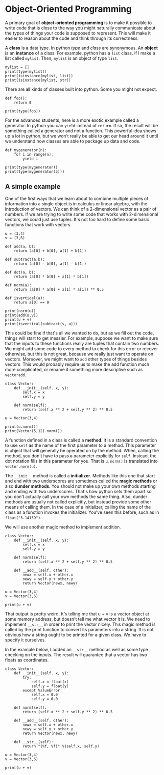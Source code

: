 <p style="page-break-after:always;"></p>

# Object-Oriented Programming

A primary goal of **object-oriented programming** is to make it possible to write code that is close to the way you might naturally communicate about the types of things your code is supposed to represent.  This will make it easier to reason about the code and think through its correctness.

A **class** is a data type.  In python *type* and *class* are synonymous.  An **object** is an **instance** of a class.  For example, python has a `list` class.  If I make a list called `mylist`.  Then, `mylist` is an object of type `list`.  

```{python id:"j32a915x"}
mylist = []
print(type(mylist))
print(isinstance(mylist, list))
print(isinstance(mylist, str))
```

There are all kinds of classes built into python.  Some you might not expect.

```{python id:"j32a89ox"}
def foo():
    return 0

print(type(foo))
```

For the advanced students, here is a more exotic example called a generator.  In python you can `yield` instead of `return`.  If so, the result will be something called a generator and not a function.  This powerful idea shows up a lot in python, but we won't really be able to get our head around it until we understand how classes are able to package up data and code.  

```{python id:"j32a5vrk"}
def mygenerator(n):
    for i in range(n):
        yield i

print(type(mygenerator))
print(type(mygenerator(5)))
```


## A simple example

One of the first ways that we learn about to combine multiple pieces of information into a single object is in calculus or linear algebra, with the introduction of vectors.  We can think of a 2-dimensional vector as a pair of numbers.  If we are trying to write some code that works with 2-dimensional vectors, we could just use tuples.  It's not too hard to define some basic functions that work with vectors.

```{python id:"j32a9p9s"}
u = (3,4)
v = (3,6)

def add(a, b):
    return (a[0] + b[0], a[1] + b[1])

def subtract(a,b):
    return (a[0] - b[0], a[1] - b[1])

def dot(a, b):
    return (a[0] * b[0] + a[1] * b[1])

def norm(a):
    return (a[0] * a[0] + a[1] * a[1]) ** 0.5

def isvertical(a):
    return a[0] == 0

print(norm(u))
print(add(u,v))
print(u + v)
print(isvertical(subtract(v, u)))
```

This could be fine if that's all we wanted to do, but as we fill out the code, things will start to get messier.  For example, suppose we want to make sure that the inputs to these functions really are tuples that contain two numbers.  We might add some code to every method to check for this error or recover otherwise, but this is not great, because we really just want to operate on vectors.  Moreover, we might want to `add` other types of things besides vectors.  This would probably require us to make the add function much more complicated, or rename it something more descriptive such as `vectoradd`.

```{python id:"j32aaa83"}
class Vector:
    def __init__(self, x, y):
        self.x = x
        self.y = y

    def norm(self):
        return (self.x ** 2 + self.y ** 2) ** 0.5

u = Vector(3,4)

print(u.norm())
print(Vector(5,12).norm())
```

A function defined in a class is called a **method**.  It is a standard convention to use `self` as the name of the first parameter to a method.  This parameter is object that will generally be operated on by the method.  When, calling the method, you don't have to pass a parameter explicitly for `self`.  Instead, the dot notation fills in this parameter for you.  That is `u.norm()` is translated into `vector.norm(u)`.  

The `__init__` method is called a **initializer**.  Methods like this one that start and end with two underscores are sometimes called the **magic methods** or also **dunder methods**.  You should not make up your own methods starting and ending with two underscores.  That's how python sets them apart so you don't actually call your own methods the same thing.  Also, dunder methods are usually not called explicitly, but instead provide some other means of calling them.  In the case of a initializer, calling the name of the class as a function invokes the initializer.  You've seen this before, such as in `float("3.14159")`.

We will use another magic method to implement addition.

```{python id:"j32aaotj"}
class Vector:
    def __init__(self, x, y):
        self.x = x
        self.y = y

    def norm(self):
        return (self.x ** 2 + self.y ** 2) ** 0.5

    def __add__(self, other):
        newx = self.x + other.x
        newy = self.y + other.y
        return Vector(newx, newy)

u = Vector(3,4)
v = Vector(3,6)

print(u + v)
```

That output is pretty weird.  It's telling me that u + v is a vector object at some memory address, but doesn't tell me what vector it is.  We need to implement `__str__` in order to print the vector nicely.  This magic method is called by the print function to convert its parameters into a string.  It is not obvious how a string ought to be printed for a given class.  We have to specify it ourselves.

In the example below, I added an `__str__` method as well as some type checking on the inputs.  The result will guarantee that a vector has two floats as coordinates.

```{python id:"j32abjfi"}
class Vector:
    def __init__(self, x, y):
        try:
            self.x = float(x)
            self.y = float(y)
        except ValueError:
            self.x = 0.0
            self.y = 0.0

    def norm(self):
        return (self.x ** 2 + self.y ** 2) ** 0.5

    def __add__(self, other):
        newx = self.x + other.x
        newy = self.y + other.y
        return Vector(newx, newy)

    def __str__(self):
        return "(%f, %f)" %(self.x, self.y)

u = Vector(3,4)
v = Vector(3,6)

print(u + v)
```
